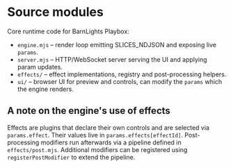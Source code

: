 # Source modules

Core runtime code for BarnLights Playbox:

- `engine.mjs` – render loop emitting SLICES_NDJSON and exposing live `params`.
- `server.mjs` – HTTP/WebSocket server serving the UI and applying param updates.
- `effects/` – effect implementations, registry and post-processing helpers.
- `ui/` – browser UI for preview and controls, can modify the `params` which the engine renders.

## A note on the engine's use of effects

Effects are plugins that declare their own controls and are selected via `params.effect`.
Their values live in `params.effects[effectId]`.
Post-processing modifiers run afterwards via a pipeline defined in `effects/post.mjs`.
Additional modifiers can be registered using `registerPostModifier` to extend the pipeline.
